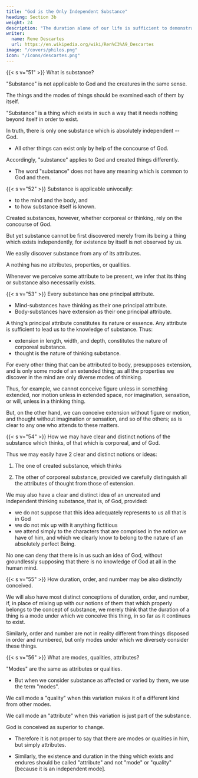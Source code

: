 ```yaml
---
title: "God is the Only Independent Substance"
heading: Section 3b
weight: 24
description: "The duration alone of our life is sufficient to demonstrate the existence of God"
writer:
  name: Rene Descartes
  url: https://en.wikipedia.org/wiki/Ren%C3%A9_Descartes
image: "/covers/philos.png"
icon: "/icons/descartes.png"
---
```




{{< s v="51" >}} What is substance?

"Substance" is not applicable to God and the creatures in the same sense.

<!-- But with regard to what we consider as  -->

The things and the modes of things should be examined each of them by itself. 

"Substance" is a thing which exists in such a way that it needs nothing beyond itself in order to exist.

In truth, there is only one substance which is absolutely independent -- God.
- All other things can exist only by help of the concourse of God.

Accordingly, "substance" applies to God and created things differently. 
- The word "substance" does not have any meaning which is common to God and them.
<!-- does not apply to God and the creatures UNIVOCALLY.  -->
<!-- , to adopt a term familiar in the schools; that is,  -->

<!-- no signification of this word can be distinctly understood which  -->

{{< s v="52" >}} Substance is applicable univocally:
- to the mind and the body, and
- to how substance itself is known.

Created substances, however, whether corporeal or thinking, rely on the concourse of God.

 <!-- may be conceived under this common concept. These are things which, in order to their existence, stand in need of nothing but .  -->

But yet substance cannot be first discovered merely from its being a thing which exists independently, for existence by itself is not observed by us. 

We easily discover substance from any of its attributes.

A nothing has no attributes, properties, or qualities. 

Whenever we perceive some attribute to be present, we infer that its thing or substance also necessarily exists.

 <!-- of it, by this common notion, that of nothing there are : for, from ,  to which it may be attributed is also of  present. -->


{{< s v="53" >}} Every substance has one principal attribute.

<!-- , as thinking of the mind, extension of the body. -->

- Mind-substances have thinking as their one principal attribute.
- Body-substances have extension as their one principal attribute.


A thing's principal attribute constitutes its nature or essence. Any attribute is sufficient to lead us to the knowledge of substance. Thus:

<!-- But there is, however, one principal property of every substance, which , and on which all the others depend. -->

- extension in length, width, and depth, constitutes the nature of corporeal substance.
- thought is the nature of thinking substance. 

For every other thing that can be attributed to body, presupposes extension, and is only some mode of an extended thing; as all the properties we discover in the mind are only diverse modes of thinking. 

Thus, for example, we cannot conceive figure unless in something extended, nor motion unless in extended space, nor imagination, sensation, or will, unless in a thinking thing. 

But, on the other hand, we can conceive extension without figure or motion, and thought without imagination or sensation, and so of the others; as is clear to any one who attends to these matters.


{{< s v="54" >}} How we may have clear and distinct notions of the substance which thinks, of that which is corporeal, and of God.

Thus we may easily have 2 clear and distinct notions or ideas:

1. The one of created substance, which thinks

2. The other of corporeal substance, provided we carefully distinguish all the attributes of thought from those of extension. 

We may also have a clear and distinct idea of an uncreated and independent thinking substance, that is, of God, provided:
- we do not suppose that this idea adequately represents to us all that is in God
- we do not mix up with it anything fictitious
- we attend simply to the characters that are comprised in the notion we have of him, and which we clearly know to belong to the nature of an absolutely perfect Being.

No one can deny that there is in us such an idea of God, without groundlessly supposing that there is no knowledge of God at all in the human mind.


{{< s v="55" >}} How duration, order, and number may be also distinctly conceived.

We will also have most distinct conceptions of duration, order, and number, if, in place of mixing up with our notions of them that which properly belongs to the concept of substance, we merely think that the duration of a thing is a mode under which we conceive this thing, in so far as it continues to exist.

Similarly, order and number are not in reality different from things disposed in order and numbered, but only modes under which we diversely consider these things.


{{< s v="56" >}} What are modes, qualities, attributes?

"Modes" are the same as attributes or qualities. 
- But when we consider substance as affected or varied by them, we use the term "modes".

We call mode a "quality" when this variation makes it of a different kind from other modes.  

We call mode an "attribute" when this variation is just part of the substance. 

<!--  makes it of a different kind from other modes. 

 it may be denominated of such a kind, we adopt the term qualities [to designate the different modes which cause it to be so named]; and, finally, when we simply regard these modes as in the substance, we call them attributes.  -->

God is conceived as superior to change.
- Therefore it is not proper to say that there are modes or qualities in him, but simply attributes.
 <!-- and even in created things that which is found in them always in the same mode,  -->
- Similarly, the existence and duration in the thing which exists and endures should be called "attribute" and not "mode" or "quality" [because it is an independent mode].

